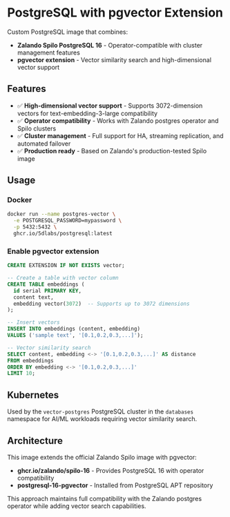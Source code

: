 # PostgreSQL with pgvector Extension

Custom PostgreSQL image that combines:
- **Zalando Spilo PostgreSQL 16** - Operator-compatible with cluster management features
- **pgvector extension** - Vector similarity search and high-dimensional vector support

## Features

- ✅ **High-dimensional vector support** - Supports 3072-dimension vectors for text-embedding-3-large compatibility
- ✅ **Operator compatibility** - Works with Zalando postgres operator and Spilo clusters
- ✅ **Cluster management** - Full support for HA, streaming replication, and automated failover
- ✅ **Production ready** - Based on Zalando's production-tested Spilo image

## Usage

### Docker
```bash
docker run --name postgres-vector \
  -e POSTGRESQL_PASSWORD=mypassword \
  -p 5432:5432 \
  ghcr.io/5dlabs/postgresql:latest
```

### Enable pgvector extension
```sql
CREATE EXTENSION IF NOT EXISTS vector;

-- Create a table with vector column
CREATE TABLE embeddings (
  id serial PRIMARY KEY,
  content text,
  embedding vector(3072)  -- Supports up to 3072 dimensions
);

-- Insert vectors
INSERT INTO embeddings (content, embedding) 
VALUES ('sample text', '[0.1,0.2,0.3,...]');

-- Vector similarity search
SELECT content, embedding <-> '[0.1,0.2,0.3,...]' AS distance 
FROM embeddings 
ORDER BY embedding <-> '[0.1,0.2,0.3,...]' 
LIMIT 10;
```

## Kubernetes

Used by the `vector-postgres` PostgreSQL cluster in the `databases` namespace for AI/ML workloads requiring vector similarity search.

## Architecture

This image extends the official Zalando Spilo image with pgvector:
- **ghcr.io/zalando/spilo-16** - Provides PostgreSQL 16 with operator compatibility
- **postgresql-16-pgvector** - Installed from PostgreSQL APT repository

This approach maintains full compatibility with the Zalando postgres operator while adding vector search capabilities.